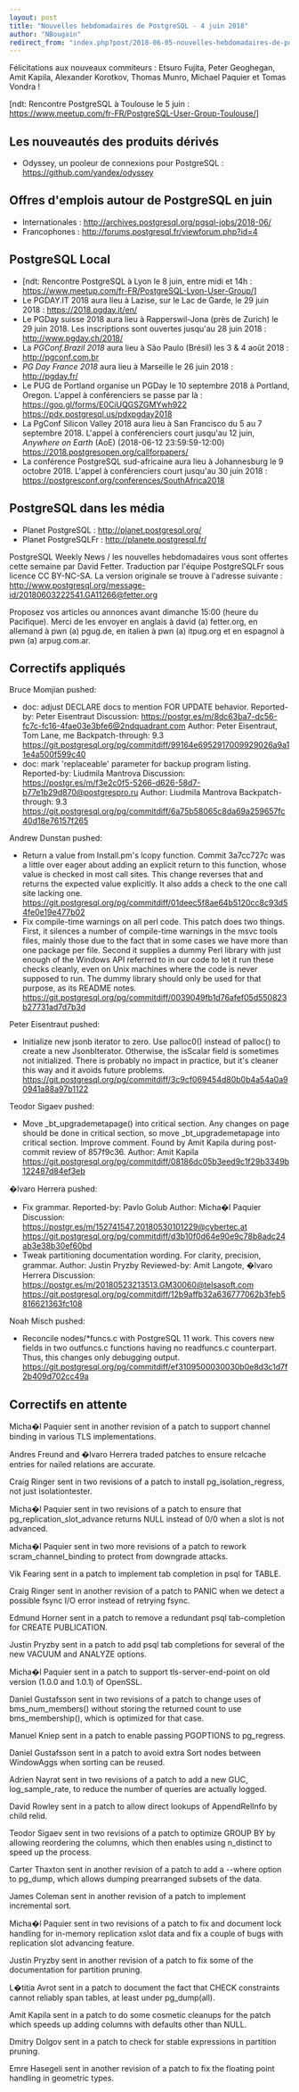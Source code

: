 ```yaml
---
layout: post
title: "Nouvelles hebdomadaires de PostgreSQL - 4 juin 2018"
author: "NBougain"
redirect_from: "index.php?post/2018-06-05-nouvelles-hebdomadaires-de-postgresql-4-juin-2018 "
---
```



<p>F&eacute;licitations aux nouveaux commiteurs&nbsp;: Etsuro Fujita, Peter Geoghegan, Amit Kapila, Alexander Korotkov, Thomas Munro, Michael Paquier et Tomas Vondra !</p>

<p>[ndt: Rencontre PostgreSQL à Toulouse le 5 juin&nbsp;: <a href="https://www.meetup.com/fr-FR/PostgreSQL-User-Group-Toulouse/" target="_blank">https://www.meetup.com/fr-FR/PostgreSQL-User-Group-Toulouse/</a>]</p>

<h2>Les nouveaut&eacute;s des produits d&eacute;riv&eacute;s</h2>

<ul>

<li>Odyssey, un pooleur de connexions pour PostgreSQL&nbsp;: <a target="_blank" href="https://github.com/yandex/odyssey">https://github.com/yandex/odyssey</a></li>

</ul>

<h2>Offres d'emplois autour de PostgreSQL en juin</h2>

<ul>

<li>Internationales : <a target="_blank" href="http://archives.postgresql.org/pgsql-jobs/2018-06/">http://archives.postgresql.org/pgsql-jobs/2018-06/</a></li>

<li>Francophones : <a target="_blank" href="http://forums.postgresql.fr/viewforum.php?id=4">http://forums.postgresql.fr/viewforum.php?id=4</a></li>

</ul>

<h2>PostgreSQL Local</h2>

<ul>

<li>[ndt: Rencontre PostgreSQL à Lyon le 8 juin, entre midi et 14h&nbsp;: <a href="https://www.meetup.com/fr-FR/PostgreSQL-Lyon-User-Group/" target="_blank">https://www.meetup.com/fr-FR/PostgreSQL-Lyon-User-Group/</a>]</li>

<li>Le PGDAY.IT 2018 aura lieu &agrave; Lazise, sur le Lac de Garde, le 29 juin 2018&nbsp;: <a target="_blank" href="https://2018.pgday.it/en/">https://2018.pgday.it/en/</a></li>

<li>Le PGDay suisse 2018 aura lieu &agrave; Rapperswil-Jona (pr&egrave;s de Zurich) le 29 juin 2018. Les inscriptions sont ouvertes jusqu'au 28 juin 2018&nbsp;: <a target="_blank" href="http://www.pgday.ch/2018/">http://www.pgday.ch/2018/</a></li>

<li>La <em>PGConf.Brazil 2018</em> aura lieu &agrave; S&atilde;o Paulo (Br&eacute;sil) les 3 & 4 ao&ucirc;t 2018&nbsp;: <a target="_blank" href="http://pgconf.com.br">http://pgconf.com.br</a></li>

<li><em>PG Day France 2018</em> aura lieu &agrave; Marseille le 26 juin 2018&nbsp;: <a target="_blank" href="http://pgday.fr/">http://pgday.fr/</a></li>

<li>Le PUG de Portland organise un PGDay le 10 septembre 2018 &agrave; Portland, Oregon. L'appel &agrave; conf&eacute;renciers se passe par l&agrave;&nbsp;: <a target="_blank" href="https://goo.gl/forms/E0CiUQGSZGMYwh922">https://goo.gl/forms/E0CiUQGSZGMYwh922</a> <a target="_blank" href="https://pdx.postgresql.us/pdxpgday2018">https://pdx.postgresql.us/pdxpgday2018</a></li>

<li>La PgConf Silicon Valley 2018 aura lieu &agrave; San Francisco du 5 au 7 septembre 2018. L'appel &agrave; conf&eacute;renciers court jusqu'au 12 juin, <em>Anywhere on Earth</em> (AoE) (2018-06-12 23:59:59-12:00) <a target="_blank" href="https://2018.postgresopen.org/callforpapers/">https://2018.postgresopen.org/callforpapers/</a></li>

<li>La conf&eacute;rence PostgreSQL sud-africaine aura lieu &agrave; Johannesburg le 9 octobre 2018. L'appel &agrave; conf&eacute;renciers court jusqu'au 30 juin 2018&nbsp;: <a target="_blank" href="https://postgresconf.org/conferences/SouthAfrica2018">https://postgresconf.org/conferences/SouthAfrica2018</a></li>

</ul>

<h2>PostgreSQL dans les m&eacute;dia</h2>

<ul>

<li>Planet PostgreSQL : <a target="_blank" href="http://planet.postgresql.org/">http://planet.postgresql.org/</a></li>

<li>Planet PostgreSQLFr : <a target="_blank" href="http://planete.postgresql.fr/">http://planete.postgresql.fr/</a></li>

</ul>

<p>PostgreSQL Weekly News / les nouvelles hebdomadaires vous sont offertes cette semaine par David Fetter. Traduction par l'&eacute;quipe PostgreSQLFr sous licence CC BY-NC-SA. La version originale se trouve &agrave; l'adresse suivante : <a target="_blank" href="http://www.postgresql.org/message-id/20180603222541.GA11266@fetter.org">http://www.postgresql.org/message-id/20180603222541.GA11266@fetter.org</a></p>

<p>Proposez vos articles ou annonces avant dimanche 15:00 (heure du Pacifique). Merci de les envoyer en anglais &agrave; david (a) fetter.org, en allemand &agrave; pwn (a) pgug.de, en italien &agrave; pwn (a) itpug.org et en espagnol &agrave; pwn (a) arpug.com.ar.</p>

<!--more-->


<h2>Correctifs appliqu&eacute;s</h2>

<p>Bruce Momjian pushed:</p>

<ul>

<li>doc: adjust DECLARE docs to mention FOR UPDATE behavior. Reported-by: Peter Eisentraut Discussion: <a target="_blank" href="https://postgr.es/m/8dc63ba7-dc56-fc7c-fc16-4fae03e3bfe6@2ndquadrant.com">https://postgr.es/m/8dc63ba7-dc56-fc7c-fc16-4fae03e3bfe6@2ndquadrant.com</a> Author: Peter Eisentraut, Tom Lane, me Backpatch-through: 9.3 <a target="_blank" href="https://git.postgresql.org/pg/commitdiff/99164e6952917009929026a9a11e4a500f599c40">https://git.postgresql.org/pg/commitdiff/99164e6952917009929026a9a11e4a500f599c40</a></li>

<li>doc: mark 'replaceable' parameter for backup program listing. Reported-by: Liudmila Mantrova Discussion: <a target="_blank" href="https://postgr.es/m/f3e2c0f5-5266-d626-58d7-b77e1b29d870@postgrespro.ru">https://postgr.es/m/f3e2c0f5-5266-d626-58d7-b77e1b29d870@postgrespro.ru</a> Author: Liudmila Mantrova Backpatch-through: 9.3 <a target="_blank" href="https://git.postgresql.org/pg/commitdiff/6a75b58065c8da69a259657fc40d18e76157f265">https://git.postgresql.org/pg/commitdiff/6a75b58065c8da69a259657fc40d18e76157f265</a></li>

</ul>

<p>Andrew Dunstan pushed:</p>

<ul>

<li>Return a value from Install.pm's lcopy function. Commit 3a7cc727c was a little over eager about adding an explicit return to this function, whose value is checked in most call sites. This change reverses that and returns the expected value explicitly. It also adds a check to the one call site lacking one. <a target="_blank" href="https://git.postgresql.org/pg/commitdiff/01deec5f8ae64b5120cc8c93d54fe0e19e477b02">https://git.postgresql.org/pg/commitdiff/01deec5f8ae64b5120cc8c93d54fe0e19e477b02</a></li>

<li>Fix compile-time warnings on all perl code. This patch does two things. First, it silences a number of compile-time warnings in the msvc tools files, mainly those due to the fact that in some cases we have more than one package per file. Second it supplies a dummy Perl library with just enough of the Windows API referred to in our code to let it run these checks cleanly, even on Unix machines where the code is never supposed to run. The dummy library should only be used for that purpose, as its README notes. <a target="_blank" href="https://git.postgresql.org/pg/commitdiff/0039049fb1d76afef05d550823b27731ad7d7b3d">https://git.postgresql.org/pg/commitdiff/0039049fb1d76afef05d550823b27731ad7d7b3d</a></li>

</ul>

<p>Peter Eisentraut pushed:</p>

<ul>

<li>Initialize new jsonb iterator to zero. Use palloc0() instead of palloc() to create a new JsonbIterator. Otherwise, the isScalar field is sometimes not initialized. There is probably no impact in practice, but it's cleaner this way and it avoids future problems. <a target="_blank" href="https://git.postgresql.org/pg/commitdiff/3c9cf069454d80b0b4a54a0a90941a88a97b1122">https://git.postgresql.org/pg/commitdiff/3c9cf069454d80b0b4a54a0a90941a88a97b1122</a></li>

</ul>

<p>Teodor Sigaev pushed:</p>

<ul>

<li>Move _bt_upgrademetapage() into critical section. Any changes on page should be done in critical section, so move _bt_upgrademetapage into critical section. Improve comment. Found by Amit Kapila during post-commit review of 857f9c36. Author: Amit Kapila <a target="_blank" href="https://git.postgresql.org/pg/commitdiff/08186dc05b3eed9c1f29b3349b122487d84ef3eb">https://git.postgresql.org/pg/commitdiff/08186dc05b3eed9c1f29b3349b122487d84ef3eb</a></li>

</ul>

<p>&#65533;lvaro Herrera pushed:</p>

<ul>

<li>Fix grammar. Reported-by: Pavlo Golub Author: Micha&#65533;l Paquier Discussion: <a target="_blank" href="https://postgr.es/m/152741547.20180530101229@cybertec.at">https://postgr.es/m/152741547.20180530101229@cybertec.at</a> <a target="_blank" href="https://git.postgresql.org/pg/commitdiff/d3b10f0d64e90e9c78b8adc24ab3e38b30ef60bd">https://git.postgresql.org/pg/commitdiff/d3b10f0d64e90e9c78b8adc24ab3e38b30ef60bd</a></li>

<li>Tweak partitioning documentation wording. For clarity, precision, grammar. Author: Justin Pryzby Reviewed-by: Amit Langote, &#65533;lvaro Herrera Discussion: <a target="_blank" href="https://postgr.es/m/20180523213513.GM30060@telsasoft.com">https://postgr.es/m/20180523213513.GM30060@telsasoft.com</a> <a target="_blank" href="https://git.postgresql.org/pg/commitdiff/12b9affb32a636777062b3feb5816621363fc108">https://git.postgresql.org/pg/commitdiff/12b9affb32a636777062b3feb5816621363fc108</a></li>

</ul>

<p>Noah Misch pushed:</p>

<ul>

<li>Reconcile nodes/*funcs.c with PostgreSQL 11 work. This covers new fields in two outfuncs.c functions having no readfuncs.c counterpart. Thus, this changes only debugging output. <a target="_blank" href="https://git.postgresql.org/pg/commitdiff/ef3109500030030b0e8d3c1d7f2b409d702cc49a">https://git.postgresql.org/pg/commitdiff/ef3109500030030b0e8d3c1d7f2b409d702cc49a</a></li>

</ul>

<h2>Correctifs en attente</h2>

<p>Micha&#65533;l Paquier sent in another revision of a patch to support channel binding in various TLS implementations.</p>

<p>Andres Freund and &#65533;lvaro Herrera traded patches to ensure relcache entries for nailed relations are accurate.</p>

<p>Craig Ringer sent in two revisions of a patch to install pg_isolation_regress, not just isolationtester.</p>

<p>Micha&#65533;l Paquier sent in two revisions of a patch to ensure that pg_replication_slot_advance returns NULL instead of 0/0 when a slot is not advanced.</p>

<p>Micha&#65533;l Paquier sent in two more revisions of a patch to rework scram_channel_binding to protect from downgrade attacks.</p>

<p>Vik Fearing sent in a patch to implement tab completion in psql for TABLE.</p>

<p>Craig Ringer sent in another revision of a patch to PANIC when we detect a possible fsync I/O error instead of retrying fsync.</p>

<p>Edmund Horner sent in a patch to remove a redundant psql tab-completion for CREATE PUBLICATION.</p>

<p>Justin Pryzby sent in a patch to add psql tab completions for several of the new VACUUM and ANALYZE options.</p>

<p>Micha&#65533;l Paquier sent in a patch to support tls-server-end-point on old version (1.0.0 and 1.0.1) of OpenSSL.</p>

<p>Daniel Gustafsson sent in two revisions of a patch to change uses of bms_num_members() without storing the returned count to use bms_membership(), which is optimized for that case.</p>

<p>Manuel Kniep sent in a patch to enable passing PGOPTIONS to pg_regress.</p>

<p>Daniel Gustafsson sent in a patch to avoid extra Sort nodes between WindowAggs when sorting can be reused.</p>

<p>Adrien Nayrat sent in two revisions of a patch to add a new GUC, log_sample_rate, to reduce the number of queries are actually logged.</p>

<p>David Rowley sent in a patch to allow direct lookups of AppendRelInfo by child relid.</p>

<p>Teodor Sigaev sent in two revisions of a patch to optimize GROUP BY by allowing reordering the columns, which then enables using n_distinct to speed up the process.</p>

<p>Carter Thaxton sent in another revision of a patch to add a --where option to pg_dump, which allows dumping prearranged subsets of the data.</p>

<p>James Coleman sent in another revision of a patch to implement incremental sort.</p>

<p>Micha&#65533;l Paquier sent in two revisions of a patch to fix and document lock handling for in-memory replication xslot data and fix a couple of bugs with replication slot advancing feature.</p>

<p>Justin Pryzby sent in another revision of a patch to fix some of the documentation for partition pruning.</p>

<p>L&#65533;titia Avrot sent in a patch to document the fact that CHECK constraints cannot reliably span tables, at least under pg_dump(all).</p>

<p>Amit Kapila sent in a patch to do some cosmetic cleanups for the patch which speeds up adding columns with defaults other than NULL.</p>

<p>Dmitry Dolgov sent in a patch to check for stable expressions in partition pruning.</p>

<p>Emre Hasegeli sent in another revision of a patch to fix the floating point handling in geometric types.</p>